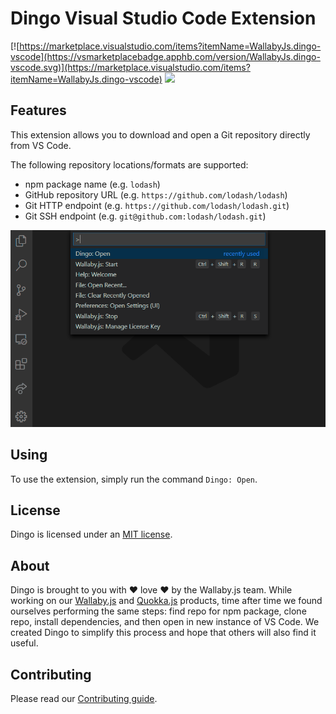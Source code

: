 # Dingo Visual Studio Code Extension

[![https://marketplace.visualstudio.com/items?itemName=WallabyJs.dingo-vscode](https://vsmarketplacebadge.apphb.com/version/WallabyJs.dingo-vscode.svg)](https://marketplace.visualstudio.com/items?itemName=WallabyJs.dingo-vscode)
[![](https://vsmarketplacebadge.apphb.com/installs-short/WallabyJs.dingo-vscode.svg)](https://marketplace.visualstudio.com/items?itemName=WallabyJs.dingo-vscode.svg)

## Features

This extension allows you to download and open a Git repository directly from VS Code.

The following repository locations/formats are supported:
- npm package name (e.g. `lodash`)
- GitHub repository URL (e.g. `https://github.com/lodash/lodash`)
- Git HTTP endpoint (e.g. `https://github.com/lodash/lodash.git`)
- Git SSH endpoint (e.g. `git@github.com:lodash/lodash.git`)

![Dingo in action](demo.gif)

## Using

To use the extension, simply run the command `Dingo: Open`.

## License

Dingo is licensed under an [MIT license](LICENSE).

## About

Dingo is brought to you with ❤️ love ❤️ by the Wallaby.js team. While working on our 
[Wallaby.js](https://wallabyjs.com/) and [Quokka.js](https://quokkajs.com/) products, 
time after time we found ourselves performing the same steps: find repo for npm package, 
clone repo, install dependencies, and then open in new instance of VS Code. We created 
Dingo to simplify this process and hope that others will also find it useful.

## Contributing

Please read our [Contributing guide](CONTRIBUTING.md).
